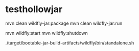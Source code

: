 # testhollowjar

mvn clean wildfly-jar:package
mvn clean wildfly-jar:run

mvn wildfly:start
mvn wildfly:shutdown


./target/bootable-jar-build-artifacts/wildfly/bin/standalone.sh